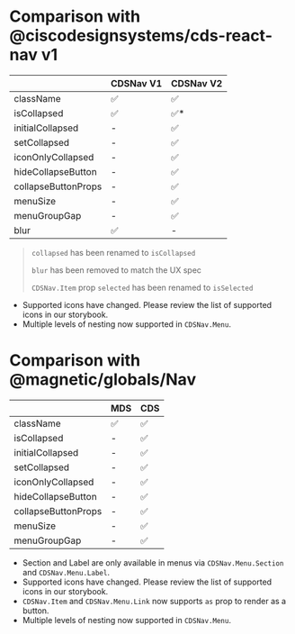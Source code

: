 # Comparison with @ciscodesignsystems/cds-react-nav v1

|                     | CDSNav V1 | CDSNav V2 |
| ------------------- | --------- | --------- |
| className           | ✅        | ✅        |
| isCollapsed         | ✅        | ✅\*      |
| initialCollapsed    | -         | ✅        |
| setCollapsed        | -         | ✅        |
| iconOnlyCollapsed   | -         | ✅        |
| hideCollapseButton  | -         | ✅        |
| collapseButtonProps | -         | ✅        |
| menuSize            | -         | ✅        |
| menuGroupGap        | -         | ✅        |
| blur                | ✅        | -         |

> `collapsed` has been renamed to `isCollapsed`
>
> `blur` has been removed to match the UX spec
>
> `CDSNav.Item` prop `selected` has been renamed to `isSelected`

- Supported icons have changed. Please review the list of supported icons in our storybook.
- Multiple levels of nesting now supported in `CDSNav.Menu`.

# Comparison with @magnetic/globals/Nav

|                     | MDS | CDS |
| ------------------- | --- | --- |
| className           | ✅  | ✅  |
| isCollapsed         | -   | ✅  |
| initialCollapsed    | -   | ✅  |
| setCollapsed        | -   | ✅  |
| iconOnlyCollapsed   | -   | ✅  |
| hideCollapseButton  | -   | ✅  |
| collapseButtonProps | -   | ✅  |
| menuSize            | -   | ✅  |
| menuGroupGap        | -   | ✅  |

- Section and Label are only available in menus via `CDSNav.Menu.Section` and `CDSNav.Menu.Label`.
- Supported icons have changed. Please review the list of supported icons in our storybook.
- `CDSNav.Item` and `CDSNav.Menu.Link` now supports `as` prop to render as a button.
- Multiple levels of nesting now supported in `CDSNav.Menu`.
